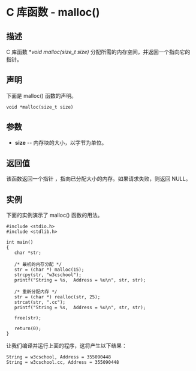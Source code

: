 
# C 库函数 - malloc()

  

## 描述

C 库函数 **void *malloc(size_t size)** 分配所需的内存空间，并返回一个指向它的指针。

## 声明

下面是 malloc() 函数的声明。

```
void *malloc(size_t size)

```

## 参数

*   **size** -- 内存块的大小，以字节为单位。

## 返回值

该函数返回一个指针 ，指向已分配大小的内存。如果请求失败，则返回 NULL。

## 实例

下面的实例演示了 malloc() 函数的用法。

```
#include <stdio.h>
#include <stdlib.h>

int main()
{
   char *str;

   /* 最初的内存分配 */
   str = (char *) malloc(15);
   strcpy(str, "w3cschool");
   printf("String = %s,  Address = %u\n", str, str);

   /* 重新分配内存 */
   str = (char *) realloc(str, 25);
   strcat(str, ".cc");
   printf("String = %s,  Address = %u\n", str, str);

   free(str);

   return(0);
}

```

让我们编译并运行上面的程序，这将产生以下结果：

```
String = w3cschool, Address = 355090448
String = w3cschool.cc, Address = 355090448

```

  

